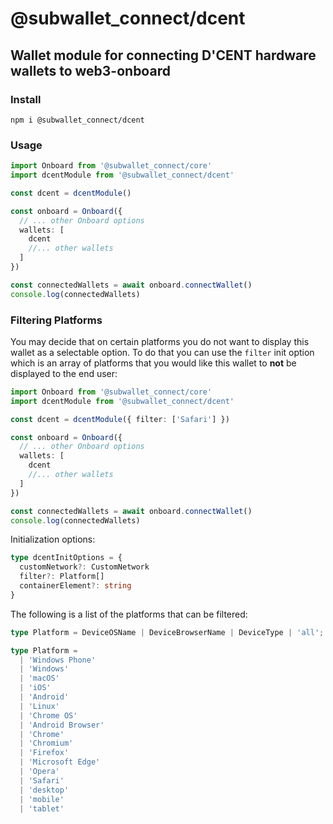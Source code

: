 # @subwallet_connect/dcent

## Wallet module for connecting D'CENT hardware wallets to web3-onboard

### Install

`npm i @subwallet_connect/dcent`

### Usage

```typescript
import Onboard from '@subwallet_connect/core'
import dcentModule from '@subwallet_connect/dcent'

const dcent = dcentModule()

const onboard = Onboard({
  // ... other Onboard options
  wallets: [
    dcent
    //... other wallets
  ]
})

const connectedWallets = await onboard.connectWallet()
console.log(connectedWallets)
```

### Filtering Platforms

You may decide that on certain platforms you do not want to display this wallet as a selectable option. To do that you can use the `filter` init option which is an array of platforms that you would like this wallet to **not** be displayed to the end user:

```typescript
import Onboard from '@subwallet_connect/core'
import dcentModule from '@subwallet_connect/dcent'

const dcent = dcentModule({ filter: ['Safari'] })

const onboard = Onboard({
  // ... other Onboard options
  wallets: [
    dcent
    //... other wallets
  ]
})

const connectedWallets = await onboard.connectWallet()
console.log(connectedWallets)
```

Initialization options:
```typescript
type dcentInitOptions = {
  customNetwork?: CustomNetwork
  filter?: Platform[]
  containerElement?: string
}
```

The following is a list of the platforms that can be filtered:

```typescript
type Platform = DeviceOSName | DeviceBrowserName | DeviceType | 'all';

type Platform =
  | 'Windows Phone'
  | 'Windows'
  | 'macOS'
  | 'iOS'
  | 'Android'
  | 'Linux'
  | 'Chrome OS'
  | 'Android Browser'
  | 'Chrome'
  | 'Chromium'
  | 'Firefox'
  | 'Microsoft Edge'
  | 'Opera'
  | 'Safari'
  | 'desktop'
  | 'mobile'
  | 'tablet'
```
